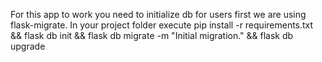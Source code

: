 For this app to work you need to initialize db for users first
we are using flask-migrate.
In your project folder execute 
pip install -r requirements.txt && flask db init && flask db migrate -m "Initial migration." && flask db upgrade


